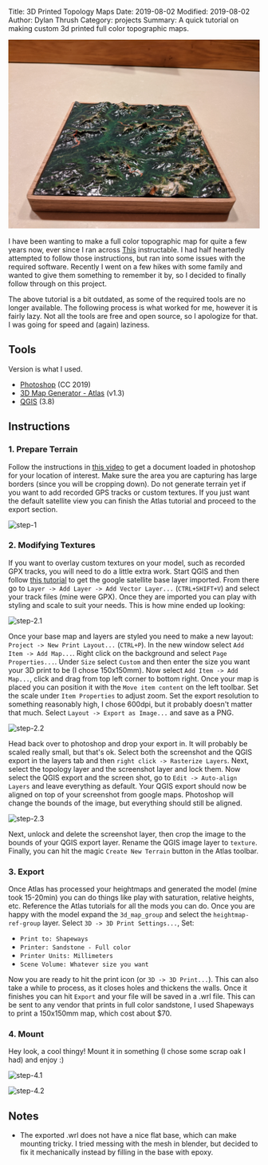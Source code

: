 Title: 3D Printed Topology Maps
Date: 2019-08-02
Modified: 2019-08-02
Author: Dylan Thrush
Category: projects
Summary: A quick tutorial on making custom 3d printed full color topographic maps.

![main](images/projects/3d-printed-topo-6.jpg)

I have been wanting to make a full color topographic map for quite a few years now, ever since I ran across [This](https://www.instructables.com/id/3D-Print-Your-Trek-in-color/) instructable. I had half heartedly attempted to follow those instructions, but ran into some issues with the required software. Recently I went on a few hikes with some family and wanted to give them something to remember it by, so I decided to finally follow through on this project.

The above tutorial is a bit outdated, as some of the required tools are no longer available. The following process is what worked for me, however it is fairly lazy. Not all the tools are free and open source, so I apologize for that. I was going for speed and (again) laziness.

## Tools
Version is what I used.

- [Photoshop](https://www.adobe.com/products/photoshop.html0) (CC 2019)
- [3D Map Generator - Atlas](https://www.3d-map-generator.com/) (v1.3)
- [QGIS](https://qgis.org/en/site/) (3.8)

## Instructions

### 1. Prepare Terrain

Follow the instructions in [this video](https://www.youtube.com/watch?v=Plcyi5KvCl8) to get a document loaded in photoshop for your location of interest. Make sure the area you are capturing has large borders (since you will be cropping down). Do not generate terrain yet if you want to add recorded GPS tracks or custom textures. If you just want the default satellite view you can finish the Atlas tutorial and proceed to the export section.

![step-1]({static}/images/projects/3d-printed-topo-1.png)

### 2. Modifying Textures

If you want to overlay custom textures on your model, such as recorded GPX tracks, you will need to do a little extra work. Start QGIS and then follow [this tutorial](https://geogeek.xyz/how-to-add-google-maps-layers-in-qgis-3.html) to get the google satellite base layer imported. From there go to `Layer -> Add Layer -> Add Vector Layer...` (`CTRL+SHIFT+V`) and select your track files (mine were GPX). Once they are imported you can play with styling and scale to suit your needs. This is how mine ended up looking:

![step-2.1]({static}/images/projects/3d-printed-topo-2.png)

Once your base map and layers are styled you need to make a new layout: `Project -> New Print Layout...` (`CTRL+P`). In the new window select `Add Item -> Add Map...`. Right click on the background and select `Page Properties...`. Under `Size` select `Custom` and then enter the size you want your 3D print to be (I chose 150x150mm). Now select `Add Item -> Add Map...`, click and drag from top left corner to bottom right. Once your map is placed you can position it with the `Move item content` on the left toolbar. Set the scale under `Item Properties` to adjust zoom. Set the export resolution to something reasonably high, I chose 600dpi, but it probably doesn't matter that much. Select `Layout -> Export as Image...` and save as a PNG.

![step-2.2]({static}/images/projects/3d-printed-topo-3.png)

Head back over to photoshop and drop your export in. It will probably be scaled really small, but that's ok. Select both the screenshot and the QGIS export in the layers tab and then `right click -> Rasterize Layers`. Next, select the topology layer and the screenshot layer and lock them. Now select the QGIS export and the screen shot, go to `Edit -> Auto-align Layers` and leave everything as default. Your QGIS export should now be aligned on top of your screenshot from google maps. Photoshop will change the bounds of the image, but everything should still be aligned.

![step-2.3]({static}/images/projects/3d-printed-topo-4.png)

Next, unlock and delete the screenshot layer, then crop the image to the bounds of your QGIS export layer. Rename the QGIS image layer to `texture`. Finally, you can hit the magic `Create New Terrain` button in the Atlas toolbar.

### 3. Export

Once Atlas has processed your heightmaps and generated the model (mine took 15-20min) you can do things like play with saturation, relative heights, etc. Reference the Atlas tutorials for all the mods you can do. Once you are happy with the model expand the `3d_map_group` and select the `heightmap-ref-group` layer. Select `3D -> 3D Print Settings...`, Set:

- `Print to: Shapeways`
- `Printer: Sandstone - Full color`
- `Printer Units: Millimeters`
- `Scene Volume: Whatever size you want`

Now you are ready to hit the print icon (or `3D -> 3D Print...`). This can also take a while to process, as it closes holes and thickens the walls. Once it finishes you can hit `Export` and your file will be saved in a .wrl file. This can be sent to any vendor that prints in full color sandstone, I used Shapeways to print a 150x150mm map, which cost about $70.

### 4. Mount

Hey look, a cool thingy! Mount it in something (I chose some scrap oak I had) and enjoy :)

![step-4.1]({static}/images/projects/3d-printed-topo-6.jpg)

![step-4.2]({static}/images/projects/3d-printed-topo-7.jpg)


## Notes

- The exported .wrl does not have a nice flat base, which can make mounting tricky. I tried messing with the mesh in blender, but decided to fix it mechanically instead by filling in the base with epoxy.
